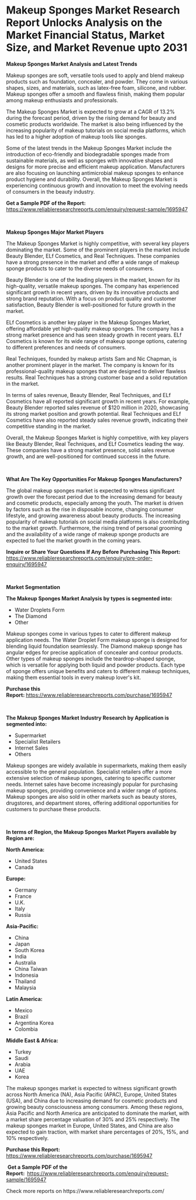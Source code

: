 <p><h1>Makeup Sponges Market Research Report Unlocks Analysis on the Market Financial Status, Market Size, and Market Revenue upto 2031</h1></p><p><strong>Makeup Sponges Market Analysis and Latest Trends</strong></p>
<p><p>Makeup sponges are soft, versatile tools used to apply and blend makeup products such as foundation, concealer, and powder. They come in various shapes, sizes, and materials, such as latex-free foam, silicone, and rubber. Makeup sponges offer a smooth and flawless finish, making them popular among makeup enthusiasts and professionals.</p><p>The Makeup Sponges Market is expected to grow at a CAGR of 13.2% during the forecast period, driven by the rising demand for beauty and cosmetic products worldwide. The market is also being influenced by the increasing popularity of makeup tutorials on social media platforms, which has led to a higher adoption of makeup tools like sponges.</p><p>Some of the latest trends in the Makeup Sponges Market include the introduction of eco-friendly and biodegradable sponges made from sustainable materials, as well as sponges with innovative shapes and designs for more precise and efficient makeup application. Manufacturers are also focusing on launching antimicrobial makeup sponges to enhance product hygiene and durability. Overall, the Makeup Sponges Market is experiencing continuous growth and innovation to meet the evolving needs of consumers in the beauty industry.</p></p>
<p><strong>Get a Sample PDF of the Report:&nbsp;</strong> <a href="https://www.reliableresearchreports.com/enquiry/request-sample/1695947">https://www.reliableresearchreports.com/enquiry/request-sample/1695947</a></p>
<p>&nbsp;</p>
<p><strong>Makeup Sponges Major Market Players</strong></p>
<p><p>The Makeup Sponges Market is highly competitive, with several key players dominating the market. Some of the prominent players in the market include Beauty Blender, ELf Cosmetics, and Real Techniques. These companies have a strong presence in the market and offer a wide range of makeup sponge products to cater to the diverse needs of consumers.</p><p>Beauty Blender is one of the leading players in the market, known for its high-quality, versatile makeup sponges. The company has experienced significant growth in recent years, driven by its innovative products and strong brand reputation. With a focus on product quality and customer satisfaction, Beauty Blender is well-positioned for future growth in the market.</p><p>ELf Cosmetics is another key player in the Makeup Sponges Market, offering affordable yet high-quality makeup sponges. The company has a strong market presence and has seen steady growth in recent years. ELf Cosmetics is known for its wide range of makeup sponge options, catering to different preferences and needs of consumers.</p><p>Real Techniques, founded by makeup artists Sam and Nic Chapman, is another prominent player in the market. The company is known for its professional-quality makeup sponges that are designed to deliver flawless results. Real Techniques has a strong customer base and a solid reputation in the market.</p><p>In terms of sales revenue, Beauty Blender, Real Techniques, and ELf Cosmetics have all reported significant growth in recent years. For example, Beauty Blender reported sales revenue of $120 million in 2020, showcasing its strong market position and growth potential. Real Techniques and ELf Cosmetics have also reported steady sales revenue growth, indicating their competitive standing in the market.</p><p>Overall, the Makeup Sponges Market is highly competitive, with key players like Beauty Blender, Real Techniques, and ELf Cosmetics leading the way. These companies have a strong market presence, solid sales revenue growth, and are well-positioned for continued success in the future.</p></p>
<p>&nbsp;</p>
<p><strong>What Are The Key Opportunities For Makeup Sponges Manufacturers?</strong></p>
<p><p>The global makeup sponges market is expected to witness significant growth over the forecast period due to the increasing demand for beauty and cosmetic products, especially among the youth. The market is driven by factors such as the rise in disposable income, changing consumer lifestyle, and growing awareness about beauty products. The increasing popularity of makeup tutorials on social media platforms is also contributing to the market growth. Furthermore, the rising trend of personal grooming and the availability of a wide range of makeup sponge products are expected to fuel the market growth in the coming years.</p></p>
<p><strong>Inquire or Share Your Questions If Any Before Purchasing This Report:</strong> <a href="https://www.reliableresearchreports.com/enquiry/pre-order-enquiry/1695947">https://www.reliableresearchreports.com/enquiry/pre-order-enquiry/1695947</a></p>
<p>&nbsp;</p>
<p><strong>Market Segmentation</strong></p>
<p><strong>The Makeup Sponges Market Analysis by types is segmented into:</strong></p>
<p><ul><li>Water Droplets Form</li><li>The Diamond</li><li>Other</li></ul></p>
<p><p>Makeup sponges come in various types to cater to different makeup application needs. The Water Droplet Form makeup sponge is designed for blending liquid foundation seamlessly. The Diamond makeup sponge has angular edges for precise application of concealer and contour products. Other types of makeup sponges include the teardrop-shaped sponge, which is versatile for applying both liquid and powder products. Each type of sponge offers unique benefits and caters to different makeup techniques, making them essential tools in every makeup lover's kit.</p></p>
<p><strong>Purchase this Report:&nbsp;</strong><a href="https://www.reliableresearchreports.com/purchase/1695947">https://www.reliableresearchreports.com/purchase/1695947</a></p>
<p>&nbsp;</p>
<p><strong>The Makeup Sponges Market Industry Research by Application is segmented into:</strong></p>
<p><ul><li>Supermarket</li><li>Specialist Retailers</li><li>Internet Sales</li><li>Others</li></ul></p>
<p><p>Makeup sponges are widely available in supermarkets, making them easily accessible to the general population. Specialist retailers offer a more extensive selection of makeup sponges, catering to specific customer needs. Internet sales have become increasingly popular for purchasing makeup sponges, providing convenience and a wider range of options. Makeup sponges are also sold in other markets such as beauty stores, drugstores, and department stores, offering additional opportunities for customers to purchase these products.</p></p>
<p>&nbsp;</p>
<p><strong>In terms of Region, the Makeup Sponges Market Players available by Region are:</strong></p>
<p>
    <p> <strong> North America: </strong>
        <ul>
            <li>United States</li>
            <li>Canada</li>
        </ul>
        </p> 
    <p> <strong> Europe: </strong>
        <ul>
            <li>Germany</li>
            <li>France</li>
            <li>U.K.</li>
            <li>Italy</li>
            <li>Russia</li>
        </ul>
        </p> 
    <p> <strong> Asia-Pacific: </strong>
        <ul>
            <li>China</li>
            <li>Japan</li>
            <li>South Korea</li>
            <li>India</li>
            <li>Australia</li>
            <li>China Taiwan</li>
            <li>Indonesia</li>
            <li>Thailand</li>
            <li>Malaysia</li>
        </ul>
        </p> 
    <p> <strong> Latin America: </strong>
        <ul>
            <li>Mexico</li>
            <li>Brazil</li>
            <li>Argentina Korea</li>
            <li>Colombia</li>
        </ul>
        </p> 
    <p> <strong> Middle East & Africa: </strong>
        <ul>
            <li>Turkey</li>
            <li>Saudi</li>
            <li>Arabia</li>
            <li>UAE</li>
            <li>Korea</li>
        </ul>
    </p>
    </p>
<p><p>The makeup sponges market is expected to witness significant growth across North America (NA), Asia Pacific (APAC), Europe, United States (USA), and China due to increasing demand for cosmetic products and growing beauty consciousness among consumers. Among these regions, Asia Pacific and North America are anticipated to dominate the market, with a market share percentage valuation of 30% and 25% respectively. The makeup sponges market in Europe, United States, and China are also expected to gain traction, with market share percentages of 20%, 15%, and 10% respectively.</p></p>
<p><strong>Purchase this Report: </strong><a href="https://www.reliableresearchreports.com/purchase/1695947">https://www.reliableresearchreports.com/purchase/1695947</a></p>
<p>&nbsp;<strong>Get a Sample PDF of the Report:&nbsp;&nbsp;</strong><a href="https://www.reliableresearchreports.com/enquiry/request-sample/1695947">https://www.reliableresearchreports.com/enquiry/request-sample/1695947</a></p>
<p><strong></strong></p>
<p>Check more reports on https://www.reliableresearchreports.com/</p>